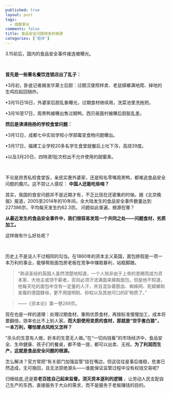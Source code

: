 ```yaml
---
published: true
layout: post
tags: 
  - 成都家长
comments: false
title: 食品安全问题频发的根源
categories: ['短评']
---
```


3.15前后，国内的食品安全事件接连被曝光。 

<br />

**首先是一些著名餐饮连锁店出了乱子：**

•3月初，卧底记者揭发华莱士后厨：过期汉堡照样卖、老鼠蟑螂满地爬、掉地的生鸡捡起回锅炸。

•3月15日18日，外婆家后厨乱象曝光，过期食材继续用，洗菜池里洗拖把。

•3月16至17日，周黑鸭被曝出售过期鸭，西贝莜面村被曝后厨脏乱差。

**然后是沸沸扬扬的学校食堂问题：**

•3月12日，成都七中实验学校小学部霉变食物问题曝出。

•3月17日，福建工业学校20多名学生食堂就餐后上吐下泻，高烧39度。

•以及3月20日，四特酒1批次检出不允许使用的甜蜜素。

 <br />

不论是昂贵私校食堂饭，亲民实惠外婆家，还是知名零嘴周黑鸭，都难逃食品安全问题的魔爪。这不禁让人感叹：  **中国人还能吃些啥？**

其实，我国的食安问题并不是近期才有，不乏比现在还密集的时候。据《北京晚报》报道，2005至2014年的10年间，全大陆发生的食品安全事件数量达到227386宗，平均每天发生约62.3宗。 问题如此普遍，根源在哪？

**从最近发生的食品安全事件中，我们很容易发现一个共同之处——问题食材，劣质加工。**

这样做有什么好处呢？

<br />

历史上不是没人干过相同的勾当。在1860年的资本主义英国，面包掺假是一项一本万利的事业，能够帮助面包房老板在竞争中赚取暴利，站稳脚跟。 

>“熟读圣经的英国人虽然清楚地知道，一个人除非由于上帝的恩赐而成为资本家、大地主或领干薪者，否则必须汗流满面来换取面包，但是他不知道，他每天吃的面包中含有一定量的人汗，并且混杂着脓血、蜘蛛网、死蟑螂和发霉的德国酵母，更不用提明矾、砂粒以及其他可口的矿物质了。”

>——《资本论》第一卷289页。

现在也是一样的道理：处理过期食材，重购优质食材，再按标准慢慢加工，成本将要翻倍，效率也比不上别人家。**而大胆使用变质的食材，那就是“空手套白狼”，一本万利，哪怕冒点风险又怎样？**

“杀头的生意有人做，折本的生意无人做。”在“一切向钱看”的市场经济中，食品安全、生命健康、孩子们的餐桌，都不值一提，都可以出卖、无视。**为了利润而生产，这就是食品安全问题的根源。**

怎么解决？官方常把“有关部门加强监管”挂在嘴边，但这往往是事后维稳，危害已然造成，无可挽回，且无法禁绝源头——谁能保证监管过程中没有权钱交易呢?

归根结底,还是要**老百姓自己起来监督。消灭资本逐利的逻辑** ，让劳动人民支配自己生产的东西，直接服务于大众的需求，而不是服务于老板赚钱的目的。
